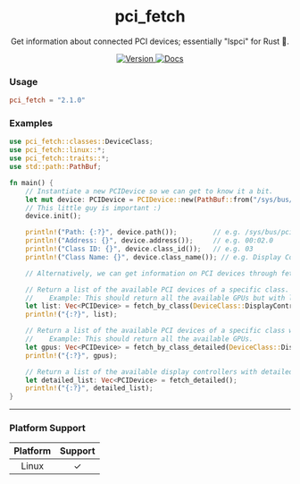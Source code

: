 <div align="center">
<h1>pci_fetch</h1>

Get information about connected PCI devices; essentially "lspci" for Rust 🦀.


<a href="https://crates.io/crates/pci_fetch">
    <img src="https://img.shields.io/crates/v/pci_fetch" alt="Version" />
</a>

<a href="https://docs.rs/crate/pci_fetch/">
    <img src="https://docs.rs/pci_fetch/badge.svg" alt="Docs" />
</a>

</div>

### Usage

```toml
pci_fetch = "2.1.0"
```

### Examples

```rust
use pci_fetch::classes::DeviceClass;
use pci_fetch::linux::*;
use pci_fetch::traits::*;
use std::path::PathBuf;

fn main() {
    // Instantiate a new PCIDevice so we can get to know it a bit.
    let mut device: PCIDevice = PCIDevice::new(PathBuf::from("/sys/bus/pci/devices/0000:00:02.0"));
    // This little guy is important :)
    device.init();

    println!("Path: {:?}", device.path());         // e.g. /sys/bus/pci/devices/0000:00:02.0
    println!("Address: {}", device.address());     // e.g. 00:02.0
    println!("Class ID: {}", device.class_id());   // e.g. 03
    println!("Class Name: {}", device.class_name()); // e.g. Display Controller

    // Alternatively, we can get information on PCI devices through fetching them in bulk!

    // Return a list of the available PCI devices of a specific class.
    //    Example: This should return all the available GPUs but with little amount of information.
    let list: Vec<PCIDevice> = fetch_by_class(DeviceClass::DisplayController);
    println!("{:?}", list);

    // Return a list of the available PCI devices of a specific class with detailed information.
    //    Example: This should return all the available GPUs.
    let gpus: Vec<PCIDevice> = fetch_by_class_detailed(DeviceClass::DisplayController);
    println!("{:?}", gpus);

    // Return a list of the available display controllers with detailed information.
    let detailed_list: Vec<PCIDevice> = fetch_detailed();
    println!("{:?}", detailed_list);
}

```

---

### Platform Support

| Platform  | Support |
| :-------: | :-----: |
| Linux     |    ✓    |
